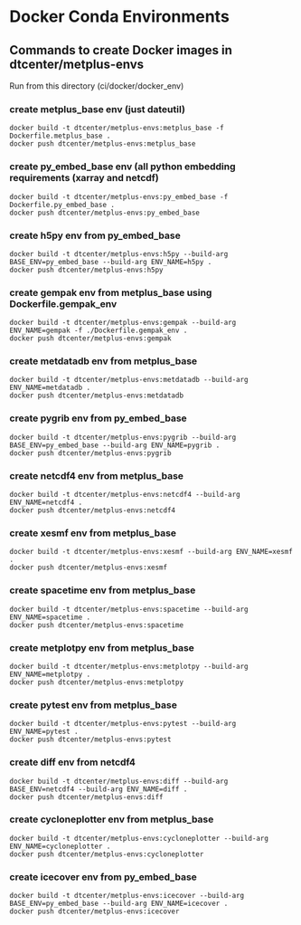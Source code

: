 # Docker Conda Environments

## Commands to create Docker images in dtcenter/metplus-envs

Run from this directory (ci/docker/docker_env)

### create metplus_base env (just dateutil)
```
docker build -t dtcenter/metplus-envs:metplus_base -f Dockerfile.metplus_base .
docker push dtcenter/metplus-envs:metplus_base
```

### create py_embed_base env (all python embedding requirements (xarray and netcdf)
```
docker build -t dtcenter/metplus-envs:py_embed_base -f Dockerfile.py_embed_base .
docker push dtcenter/metplus-envs:py_embed_base
```

### create h5py env from py_embed_base
```
docker build -t dtcenter/metplus-envs:h5py --build-arg BASE_ENV=py_embed_base --build-arg ENV_NAME=h5py .
docker push dtcenter/metplus-envs:h5py
```

### create gempak env from metplus_base using Dockerfile.gempak_env
```
docker build -t dtcenter/metplus-envs:gempak --build-arg ENV_NAME=gempak -f ./Dockerfile.gempak_env .
docker push dtcenter/metplus-envs:gempak
```

### create metdatadb env from metplus_base
```
docker build -t dtcenter/metplus-envs:metdatadb --build-arg ENV_NAME=metdatadb .
docker push dtcenter/metplus-envs:metdatadb
```

### create pygrib env from py_embed_base
```
docker build -t dtcenter/metplus-envs:pygrib --build-arg BASE_ENV=py_embed_base --build-arg ENV_NAME=pygrib .
docker push dtcenter/metplus-envs:pygrib
```

### create netcdf4 env from metplus_base
```
docker build -t dtcenter/metplus-envs:netcdf4 --build-arg ENV_NAME=netcdf4 .
docker push dtcenter/metplus-envs:netcdf4
```

### create xesmf env from metplus_base
```
docker build -t dtcenter/metplus-envs:xesmf --build-arg ENV_NAME=xesmf .
docker push dtcenter/metplus-envs:xesmf
```

### create spacetime env from metplus_base
```
docker build -t dtcenter/metplus-envs:spacetime --build-arg ENV_NAME=spacetime .
docker push dtcenter/metplus-envs:spacetime
```

### create metplotpy env from metplus_base
```
docker build -t dtcenter/metplus-envs:metplotpy --build-arg ENV_NAME=metplotpy .
docker push dtcenter/metplus-envs:metplotpy
```

### create pytest env from metplus_base
```
docker build -t dtcenter/metplus-envs:pytest --build-arg ENV_NAME=pytest .
docker push dtcenter/metplus-envs:pytest
```

### create diff env from netcdf4
```
docker build -t dtcenter/metplus-envs:diff --build-arg BASE_ENV=netcdf4 --build-arg ENV_NAME=diff .
docker push dtcenter/metplus-envs:diff
```

### create cycloneplotter env from metplus_base
```
docker build -t dtcenter/metplus-envs:cycloneplotter --build-arg ENV_NAME=cycloneplotter .
docker push dtcenter/metplus-envs:cycloneplotter
```

### create icecover env from py_embed_base
```
docker build -t dtcenter/metplus-envs:icecover --build-arg BASE_ENV=py_embed_base --build-arg ENV_NAME=icecover .
docker push dtcenter/metplus-envs:icecover
```

